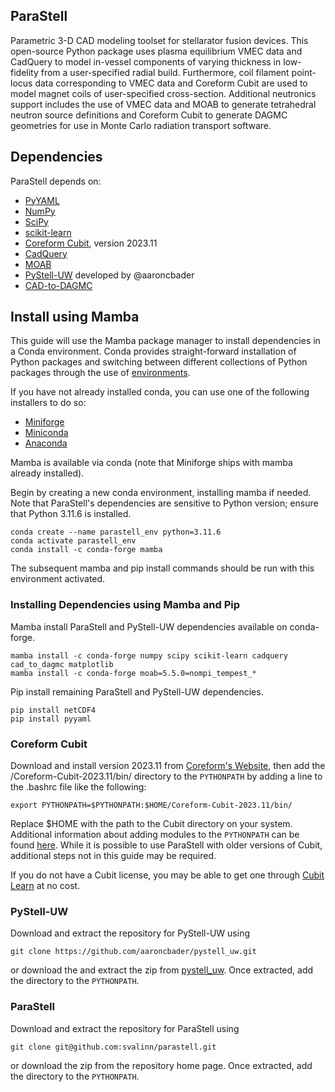 ## ParaStell
Parametric 3-D CAD modeling toolset for stellarator fusion devices. This open-source Python package uses plasma equilibrium VMEC data and CadQuery to model in-vessel components of varying thickness in low-fidelity from a user-specified radial build. Furthermore, coil filament point-locus data corresponding to VMEC data and Coreform Cubit are used to model magnet coils of user-specified cross-section. Additional neutronics support includes the use of VMEC data and MOAB to generate tetrahedral neutron source definitions and Coreform Cubit to generate DAGMC geometries for use in Monte Carlo radiation transport software.

## Dependencies
ParaStell depends on:

- [PyYAML](https://pyyaml.org/wiki/PyYAMLDocumentation)
- [NumPy](https://numpy.org/install/)
- [SciPy](https://scipy.org/install/)
- [scikit-learn](https://scikit-learn.org/stable/install.html)
- [Coreform Cubit](https://coreform.com/products/downloads/), version 2023.11
- [CadQuery](https://cadquery.readthedocs.io/en/latest/installation.html)
- [MOAB](https://bitbucket.org/fathomteam/moab/src/master/)
- [PyStell-UW](https://github.com/aaroncbader/pystell_uw) developed by @aaroncbader 
- [CAD-to-DAGMC](https://github.com/fusion-energy/cad_to_dagmc)

## Install using Mamba

This guide will use the Mamba package manager to install dependencies in a Conda environment. Conda provides straight-forward installation of Python packages and switching between different collections of Python packages through the use of [environments](https://conda.io/projects/conda/en/latest/user-guide/concepts/environments.html).

If you have not already installed conda, you can use one of the following installers to do so:
- [Miniforge](https://github.com/conda-forge/miniforge)
- [Miniconda](https://docs.conda.io/en/latest/miniconda.html)
- [Anaconda](https://www.anaconda.com/)

Mamba is available via conda (note that Miniforge ships with mamba already installed).

Begin by creating a new conda environment, installing mamba if needed. Note that ParaStell's dependencies are sensitive to Python version; ensure that Python 3.11.6 is installed.

```
conda create --name parastell_env python=3.11.6
conda activate parastell_env
conda install -c conda-forge mamba
```

The subsequent mamba and pip install commands should be run with this environment activated.

### Installing Dependencies using Mamba and Pip
Mamba install ParaStell and PyStell-UW dependencies available on conda-forge.

```
mamba install -c conda-forge numpy scipy scikit-learn cadquery cad_to_dagmc matplotlib
mamba install -c conda-forge moab=5.5.0=nompi_tempest_*
```

Pip install remaining ParaStell and PyStell-UW dependencies.

```
pip install netCDF4
pip install pyyaml
```
### Coreform Cubit
Download and install version 2023.11 from [Coreform's Website](https://coreform.com/products/downloads/), then add the /Coreform-Cubit-2023.11/bin/ directory to the `PYTHONPATH` by adding a line to the .bashrc file like the following:

```
export PYTHONPATH=$PYTHONPATH:$HOME/Coreform-Cubit-2023.11/bin/
```

Replace $HOME with the path to the Cubit directory on your system. Additional information about adding modules to the `PYTHONPATH` can be found [here](https://www.tutorialspoint.com/How-to-set-python-environment-variable-PYTHONPATH-on-Linux).
While it is possible to use ParaStell with older versions of Cubit, additional steps not in this guide may be required.

If you do not have a Cubit license, you may be able to get one through [Cubit Learn](https://coreform.com/products/coreform-cubit/free-meshing-software/) at no cost.

### PyStell-UW
Download and extract the repository for PyStell-UW using

```
git clone https://github.com/aaroncbader/pystell_uw.git
```

or download the and extract the zip from [pystell_uw](https://github.com/aaroncbader/pystell_uw). Once extracted, add the directory to the `PYTHONPATH`.

### ParaStell
Download and extract the repository for ParaStell using

```
git clone git@github.com:svalinn/parastell.git
```

or download the zip from the repository home page. Once extracted, add the directory to the `PYTHONPATH`.


